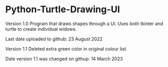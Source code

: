 # Python-Turtle-Drawing-UI

Version 1.0
Program that draws shapes through a UI.  Uses both tkinter and turtle to create individual widows.

Last date uploaded to github: 23 August 2022


Version 1.1
Deleted extra green color in original colour list.

Date version 1.1 was changed on githup: 14 March 2023
